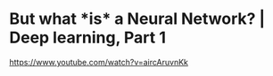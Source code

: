 # But what \*is\* a Neural Network? \| Deep learning, Part 1

https://www.youtube.com/watch?v=aircAruvnKk



